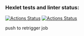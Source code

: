 ### Hexlet tests and linter status:
[![Actions Status](https://github.com/SlavaZhuck/devops-for-programmers-project-74/actions/workflows/hexlet-check.yml/badge.svg)](https://github.com/SlavaZhuck/devops-for-programmers-project-74/actions)
[![Actions Status](https://github.com/SlavaZhuck/devops-for-programmers-project-74/actions/workflows/push.yml/badge.svg)](https://github.com/SlavaZhuck/devops-for-programmers-project-74/actions)

push to retrigger job